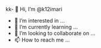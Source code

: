 kk- 👋 Hi, I’m @k12imari
- 👀 I’m interested in ...
- 🌱 I’m currently learning ...
- 💞️ I’m looking to collaborate on ...
- 📫 How to reach me ...

<!---
k12imari/k12imari is a ✨ special ✨ repository because its `README.md` (this file) appears on your GitHub profile.
You can click the Preview link to take a look at your changes.
--->
